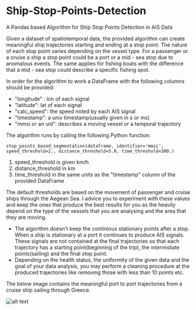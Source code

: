 
# Ship-Stop-Points-Detection

A Pandas based Algorithm for Ship Stop Points Detection in AIS Data

Given a dataset of spatiotemporal data, the provided algorithm can create meaningful ship trajectories starting and ending at a stop point. The nature of each stop point varies depending on the vessel type. For a passenger or a cruise a ship a stop point could be a port or a mid - sea stop due to anomalous events. The same applies for fishing boats with the difference that a mid - sea stop could describe a specific fishing spot.

In order for the algorithm to work a DataFrame with the following columns should be provided:
- "longitude" : lon of each signal
- "latitude": lat of each signal
- "calc_speed": the speed noted by each AIS signal
- "timestamp": a unix timestamp(usually given in s or ms)
- "mmsi or an uid": describes a moving vessel or a temporal trajectory

The algoirthm runs by calling the following Python function:

    stop_points_based_segmentation(dataframe, identifier='mmsi', speed_threshold=2., distance_threshold=5.0, time_threshold=300.)

 1. speed_threshold is given km/h 
 2. distance_threshold in km
 3. time_threshold in the same units as the "timestamp" column of the
    provided DataFrame
    
The default thresholds are based on the movement of passenger and cruise ships through the Aegean Sea. I advice you to experiment with these values and keep the ones that produce the best results for you as the heavily depend on the type of the vessels that you are analysing and the area that they are moving.

* The algorithm doesn't keep the continious stationary points after a stop. When a ship is stationary at a port it continues to produce AIS signals. These signals are not contained at the final trajectories so that each trajectory has a starting point(beginning of the trip), the intermidiate points(sailing) and the final stop point.
*  Depending on the health status, the uniformity of the given data and the goal of your data analysis, you may perform a cleaning procedure at the produced trajectories like removing those with less than 10 points etc.

The below image contains the meaningful port to port trajectories from a cruise ship sailing through Greece.

![alt text](https://i.imgur.com/Gav3mF6.png)


